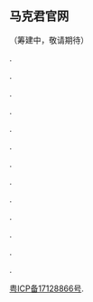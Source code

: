 ## 马克君官网
（筹建中，敬请期待）

.


.


.


.


.


.


.


.


.


.


.


.


.


[粤ICP备17128866号](http://beian.miit.gov.cn/).
